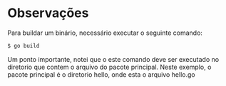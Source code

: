 # Observações

Para buildar um binário, necessário executar o seguinte comando:

```bash
$ go build

```
Um ponto importante, notei que o este comando deve ser executado no
diretorio que contem o arquivo do pacote principal. Neste exemplo,
o pacote principal é o diretorio hello, onde esta o arquivo hello.go
